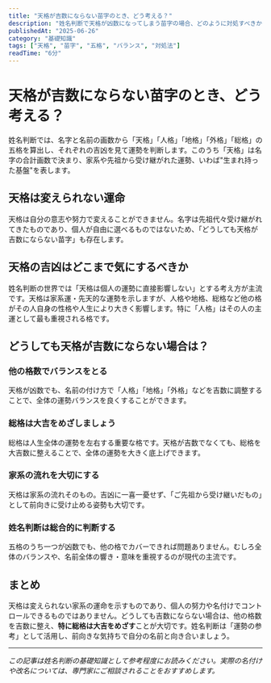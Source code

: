 ```yaml
---
title: "天格が吉数にならない苗字のとき、どう考える？"
description: "姓名判断で天格が凶数になってしまう苗字の場合、どのように対処すべきか？他の格数でバランスを取る方法を詳しく解説します。"
publishedAt: "2025-06-26"
category: "基礎知識"
tags: ["天格", "苗字", "五格", "バランス", "対処法"]
readTime: "6分"
---
```


# 天格が吉数にならない苗字のとき、どう考える？

姓名判断では、名字と名前の画数から「天格」「人格」「地格」「外格」「総格」の五格を算出し、それぞれの吉凶を見て運勢を判断します。このうち「天格」は名字の合計画数で決まり、家系や先祖から受け継がれた運勢、いわば"生まれ持った基盤"を表します。

## 天格は変えられない運命

天格は自分の意志や努力で変えることができません。名字は先祖代々受け継がれてきたものであり、個人が自由に選べるものではないため、「どうしても天格が吉数にならない苗字」も存在します。

## 天格の吉凶はどこまで気にするべきか

姓名判断の世界では「天格は個人の運勢に直接影響しない」とする考え方が主流です。天格は家系運・先天的な運勢を示しますが、人格や地格、総格など他の格がその人自身の性格や人生により大きく影響します。特に「人格」はその人の主運として最も重視される格です。

## どうしても天格が吉数にならない場合は？

### 他の格数でバランスをとる
天格が凶数でも、名前の付け方で「人格」「地格」「外格」などを吉数に調整することで、全体の運勢バランスを良くすることができます。

### 総格は大吉をめざしましょう
総格は人生全体の運勢を左右する重要な格です。天格が吉数でなくても、総格を大吉数に整えることで、全体の運勢を大きく底上げできます。

### 家系の流れを大切にする
天格は家系の流れそのもの。吉凶に一喜一憂せず、「ご先祖から受け継いだもの」として前向きに受け止める姿勢も大切です。

### 姓名判断は総合的に判断する
五格のうち一つが凶数でも、他の格でカバーできれば問題ありません。むしろ全体のバランスや、名前全体の響き・意味を重視するのが現代の主流です。

## まとめ

天格は変えられない家系の運命を示すものであり、個人の努力や名付けでコントロールできるものではありません。どうしても吉数にならない場合は、他の格数を吉数に整え、**特に総格は大吉をめざす**ことが大切です。姓名判断は「運勢の参考」として活用し、前向きな気持ちで自分の名前と向き合いましょう。

---

*この記事は姓名判断の基礎知識として参考程度にお読みください。実際の名付けや改名については、専門家にご相談されることをおすすめします。*
